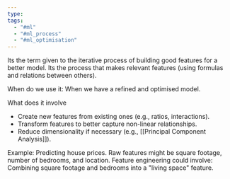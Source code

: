 ```yaml
---
type: 
tags:
  - "#ml"
  - "#ml_process"
  - "#ml_optimisation"
---
```


Its the term given to the iterative process of building good features for a better model. Its the process that makes relevant features (using formulas and relations between others). 

When do we use it:
When we have a refined and optimised model.

What does it involve
- Create new features from existing ones (e.g., ratios, interactions).
- Transform features to better capture non-linear relationships.
- Reduce dimensionality if necessary (e.g., [[Principal Component Analysis]]).

Example:
Predicting house prices. Raw features might be square footage, number of bedrooms, and location. Feature engineering could involve: Combining square footage and bedrooms into a "living space" feature.


